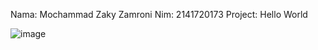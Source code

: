 Nama: Mochammad Zaky Zamroni
Nim: 2141720173
Project: Hello World

![image](./docs/images/hello_world.png)
